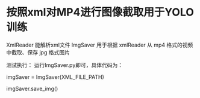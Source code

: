 # 按照xml对MP4进行图像截取用于YOLO训练

XmlReader 能解析xml文件
ImgSaver 用于根据 xmlReader 从 mp4 格式的视频中截取、保存 jpg 格式图片

测试执行：
运行ImgSaver.py即可，具体代码为：


imgSaver = ImgSaver(XML_FILE_PATH)


imgSaver.save_img()
